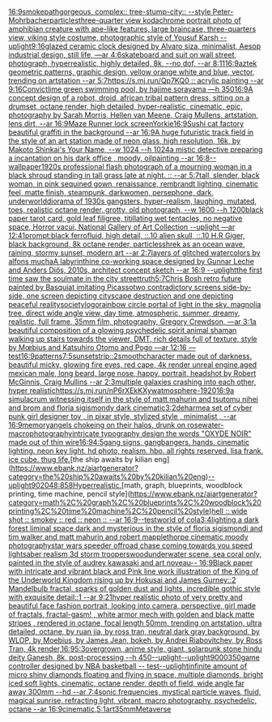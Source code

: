 [16:9](https://www.ebank.nz/aiartgenerator?category=16%3A9)[smoke](https://www.ebank.nz/aiartgenerator?category=smoke)[path](https://www.ebank.nz/aiartgenerator?category=path)[gorgeous, complex:: tree-stump-city:: --style Peter-Mohrbacher](https://www.ebank.nz/aiartgenerator?category=gorgeous%2C%20complex%3A%3A%20tree-stump-city%3A%3A%20--style%20Peter-Mohrbacher)[particles](https://www.ebank.nz/aiartgenerator?category=particles)[three-quarter view kodachrome portrait photo of amphibian creature with ape-like features, large braincase, three-quarters view, viking style costume, photographic style of Yousuf Karsh --uplight](https://www.ebank.nz/aiartgenerator?category=three-quarter%20view%20kodachrome%20portrait%20photo%20of%20amphibian%20creature%20with%20ape-like%20features%2C%20large%20braincase%2C%20three-quarters%20view%2C%20viking%20style%20costume%2C%20photographic%20style%20of%20Yousuf%20Karsh%20--uplight)[9:16](https://www.ebank.nz/aiartgenerator?category=9%3A16)[glazed ceramic clock designed by Alvaro siza, minimalist, Aesop industrial design, still life, —ar 4:6](https://www.ebank.nz/aiartgenerator?category=glazed%20ceramic%20clock%20designed%20by%20Alvaro%20siza%2C%20minimalist%2C%20Aesop%20industrial%20design%2C%20still%20life%2C%20%E2%80%94ar%204%3A6)[skateboard and suit on wall street, photograph, hyperrealistic, highly detailed, 8k, --no dof, --ar 8:11](https://www.ebank.nz/aiartgenerator?category=skateboard%20and%20suit%20on%20wall%20street%2C%20photograph%2C%20hyperrealistic%2C%20highly%20detailed%2C%208k%2C%20--no%20dof%2C%20--ar%208%3A11)[16:9](https://www.ebank.nz/aiartgenerator?category=16%3A9)[aztek geometric patterns, graphic design, yellow orange white and blue, vector, trending on artstation --ar 5:7](https://www.ebank.nz/aiartgenerator?category=aztek%20geometric%20patterns%2C%20graphic%20design%2C%20yellow%20orange%20white%20and%20blue%2C%20vector%2C%20trending%20on%20artstation%20--ar%205%3A7)[https://s.mj.run/Qp7KQ0  :: acrylic painting --ar 9:16](https://www.ebank.nz/aiartgenerator?category=https%3A//s.mj.run/Qp7KQ0%20%20%3A%3A%20acrylic%20painting%20--ar%209%3A16)[Convict](https://www.ebank.nz/aiartgenerator?category=Convict)[lime green swimming pool, by hajime sorayama —h 350](https://www.ebank.nz/aiartgenerator?category=lime%20green%20swimming%20pool%2C%20by%20hajime%20sorayama%20%E2%80%94h%20350)[16:9](https://www.ebank.nz/aiartgenerator?category=16%3A9)[A concept design of a robot, droid, african tribal pattern dress, sitting on a drumset, octane render, high detailed, hyper-realistic, cinematic, epic, photography by Sarah Morris, Hellen van Meene, Craig Mullens, artstation, lens dirt, --ar 16:9](https://www.ebank.nz/aiartgenerator?category=A%20concept%20design%20of%20a%20robot%2C%20droid%2C%20african%20tribal%20pattern%20dress%2C%20sitting%20on%20a%20drumset%2C%20octane%20render%2C%20high%20detailed%2C%20hyper-realistic%2C%20cinematic%2C%20epic%2C%20photography%20by%20Sarah%20Morris%2C%20Hellen%20van%20Meene%2C%20Craig%20Mullens%2C%20artstation%2C%20lens%20dirt%2C%20--ar%2016%3A9)[Maze Runner lock screen](https://www.ebank.nz/aiartgenerator?category=Maze%20Runner%20lock%20screen)[Yorkie](https://www.ebank.nz/aiartgenerator?category=Yorkie)[16:9](https://www.ebank.nz/aiartgenerator?category=16%3A9)[Sushi cat factory beautiful graffiti in the background --ar 16:9](https://www.ebank.nz/aiartgenerator?category=Sushi%20cat%20factory%20beautiful%20graffiti%20in%20the%20background%20--ar%2016%3A9)[A huge futuristic track field in the style of an art station made of neon glass,  high resolution,  16k,   by Makoto Shinkai's Your Name, --w 1024 --h 1024](https://www.ebank.nz/aiartgenerator?category=A%20huge%20futuristic%20track%20field%20in%20the%20style%20of%20an%20art%20station%20made%20of%20neon%20glass%2C%20%20high%20resolution%2C%20%2016k%2C%20%20%20by%20Makoto%20Shinkai%27s%20Your%20Name%2C%20--w%201024%20--h%201024)[a mistic detective preparing a incantation on his dark office , moody, oilpainting --ar 16:8](https://www.ebank.nz/aiartgenerator?category=a%20mistic%20detective%20preparing%20a%20incantation%20on%20his%20dark%20office%20%2C%20moody%2C%20oilpainting%20--ar%2016%3A8)[--wallpaper](https://www.ebank.nz/aiartgenerator?category=--wallpaper)[1920s professional flash photograph of a mourning woman in a black shroud standing in tall grass late at night. :: --ar 5:7](https://www.ebank.nz/aiartgenerator?category=1920s%20professional%20flash%20photograph%20of%20a%20mourning%20woman%20in%20a%20black%20shroud%20standing%20in%20tall%20grass%20late%20at%20night.%20%3A%3A%20--ar%205%3A7)[tall, slender, black woman, in pink sequined gown, renaissance, rembrandt lighting, cinematic feel, matte finish, steampunk, dark](https://www.ebank.nz/aiartgenerator?category=tall%2C%20slender%2C%20black%20woman%2C%20in%20pink%20sequined%20gown%2C%20renaissance%2C%20rembrandt%20lighting%2C%20cinematic%20feel%2C%20matte%20finish%2C%20steampunk%2C%20dark)[women, persephone, dark, underworld](https://www.ebank.nz/aiartgenerator?category=women%2C%20persephone%2C%20dark%2C%20underworld)[diorama of 1930s gangsters, hyper-realism, laughing, mutated, toes, realistic octane render, grotty, old photograph, --w 1600 --h 1200](https://www.ebank.nz/aiartgenerator?category=diorama%20of%201930s%20gangsters%2C%20hyper-realism%2C%20laughing%2C%20mutated%2C%20toes%2C%20realistic%20octane%20render%2C%20grotty%2C%20old%20photograph%2C%20--w%201600%20--h%201200)[black paper tarot card, gold leaf filigree, titillating wet tentacles, no negative space, Horror vacui, National Gallery of Art Collection  --uplight —ar 12:41](https://www.ebank.nz/aiartgenerator?category=black%20paper%20tarot%20card%2C%20gold%20leaf%20filigree%2C%20titillating%20wet%20tentacles%2C%20no%20negative%20space%2C%20Horror%20vacui%2C%20National%20Gallery%20of%20Art%20Collection%20%20--uplight%20%E2%80%94ar%2012%3A41)[prompt:black ferrofluid, high detail, ::.10 alien skull, ::.10 H.R Giger, black background, 8k octane render, particles](https://www.ebank.nz/aiartgenerator?category=prompt%3Ablack%20ferrofluid%2C%20high%20detail%2C%20%3A%3A.10%20alien%20skull%2C%20%3A%3A.10%20H.R%20Giger%2C%20black%20background%2C%208k%20octane%20render%2C%20particles)[shrek as an ocean wave, raining, stormy sunset, modern art --ar 2:7](https://www.ebank.nz/aiartgenerator?category=shrek%20as%20an%20ocean%20wave%2C%20raining%2C%20stormy%20sunset%2C%20modern%20art%20--ar%202%3A7)[layers of glitched watercolors by alfons mucha](https://www.ebank.nz/aiartgenerator?category=layers%20of%20glitched%20watercolors%20by%20alfons%20mucha)[A labyrinthine co-working space designed by Gunnar Leche and Anders Diös, 2010s, architect concept sketch --ar 16:9 --uplight](https://www.ebank.nz/aiartgenerator?category=A%20labyrinthine%20co-working%20space%20designed%20by%20Gunnar%20Leche%20and%20Anders%20Di%C3%B6s%2C%202010s%2C%20architect%20concept%20sketch%20--ar%2016%3A9%20--uplight)[the first time saw the soulmate in the city street](https://www.ebank.nz/aiartgenerator?category=the%20first%20time%20saw%20the%20soulmate%20in%20the%20city%20street)[truth](https://www.ebank.nz/aiartgenerator?category=truth)[5:7](https://www.ebank.nz/aiartgenerator?category=5%3A7)[Chris Bosh retro future painted by Basquiat imitating Picasso](https://www.ebank.nz/aiartgenerator?category=Chris%20Bosh%20retro%20future%20painted%20by%20Basquiat%20imitating%20Picasso)[two contradictory screens side-by-side, one screen depicting cityscape destruction and one depicting peaceful reality](https://www.ebank.nz/aiartgenerator?category=two%20contradictory%20screens%20side-by-side%2C%20one%20screen%20depicting%20cityscape%20destruction%20and%20one%20depicting%20peaceful%20reality)[society](https://www.ebank.nz/aiartgenerator?category=society)[logo](https://www.ebank.nz/aiartgenerator?category=logo)[rainbow circle portal of light in the sky, magnolia tree, direct wide angle view, day time, atmospheric, summer, dreamy, realistic, full frame, 35mm film, photography, Gregory Crewdson, —ar 3:1](https://www.ebank.nz/aiartgenerator?category=rainbow%20circle%20portal%20of%20light%20in%20the%20sky%2C%20magnolia%20tree%2C%20direct%20wide%20angle%20view%2C%20day%20time%2C%20atmospheric%2C%20summer%2C%20dreamy%2C%20realistic%2C%20full%20frame%2C%2035mm%20film%2C%20photography%2C%20Gregory%20Crewdson%2C%20%E2%80%94ar%203%3A1)[a beautiful composition of a glowing psychedelic spirit animal shaman walking up stairs towards the viewer, DMT,  rich details full of texture, style by Mœbius and Katsuhiro Otomo and Pogo —ar 12:16 —test](https://www.ebank.nz/aiartgenerator?category=a%20beautiful%20composition%20of%20a%20glowing%20psychedelic%20spirit%20animal%20shaman%20walking%20up%20stairs%20towards%20the%20viewer%2C%20DMT%2C%20%20rich%20details%20full%20of%20texture%2C%20style%20by%20M%C5%93bius%20and%20Katsuhiro%20Otomo%20and%20Pogo%20%E2%80%94ar%2012%3A16%20%E2%80%94test)[16:9](https://www.ebank.nz/aiartgenerator?category=16%3A9)[patterns](https://www.ebank.nz/aiartgenerator?category=patterns)[7:5](https://www.ebank.nz/aiartgenerator?category=7%3A5)[sunset](https://www.ebank.nz/aiartgenerator?category=sunset)[strip::2](https://www.ebank.nz/aiartgenerator?category=strip%3A%3A2)[smooth](https://www.ebank.nz/aiartgenerator?category=smooth)[character made out of darkness, beautiful micky, glowing fire eyes, red cape, 4k render unreal engine,](https://www.ebank.nz/aiartgenerator?category=character%20made%20out%20of%20darkness%2C%20beautiful%20micky%2C%20glowing%20fire%20eyes%2C%20red%20cape%2C%204k%20render%20unreal%20engine%2C)[aged mexican male, long beard, large nose, happy, portrait, headshot by Robert McGinnis, Craig Mullins --ar 2:3](https://www.ebank.nz/aiartgenerator?category=aged%20mexican%20male%2C%20long%20beard%2C%20large%20nose%2C%20happy%2C%20portrait%2C%20headshot%20by%20Robert%20McGinnis%2C%20Craig%20Mullins%20--ar%202%3A3)[multiple galaxies crashing into each other, hyper realistic](https://www.ebank.nz/aiartgenerator?category=multiple%20galaxies%20crashing%20into%20each%20other%2C%20hyper%20realistic)[<https://s.mj.run/nP6rXEkKXyw>](https://www.ebank.nz/aiartgenerator?category=%3Chttps%3A//s.mj.run/nP6rXEkKXyw%3E)[atmosphere](https://www.ebank.nz/aiartgenerator?category=atmosphere)[-](https://www.ebank.nz/aiartgenerator?category=-)[1920](https://www.ebank.nz/aiartgenerator?category=1920)[16:9](https://www.ebank.nz/aiartgenerator?category=16%3A9)[a simulacrum witnessing itself in the style of matt mahurin and tsutomu nihei and brom and floria sigismondy dark cinematic](https://www.ebank.nz/aiartgenerator?category=a%20simulacrum%20witnessing%20itself%20in%20the%20style%20of%20matt%20mahurin%20and%20tsutomu%20nihei%20and%20brom%20and%20floria%20sigismondy%20dark%20cinematic)[3:2](https://www.ebank.nz/aiartgenerator?category=3%3A2)[deharme](https://www.ebank.nz/aiartgenerator?category=deharme)[a set of cyber punk  girl designer toy , in pixar style, stylized style , minimalist , --ar 16:9](https://www.ebank.nz/aiartgenerator?category=a%20set%20of%20cyber%20punk%20%20girl%20designer%20toy%20%2C%20in%20pixar%20style%2C%20stylized%20style%20%2C%20minimalist%20%2C%20--ar%2016%3A9)[memory](https://www.ebank.nz/aiartgenerator?category=memory)[angels chokeing on their halos, drunk on rosewater](https://www.ebank.nz/aiartgenerator?category=angels%20chokeing%20on%20their%20halos%2C%20drunk%20on%20rosewater)[-](https://www.ebank.nz/aiartgenerator?category=-)[macrophotography](https://www.ebank.nz/aiartgenerator?category=macrophotography)[intricate typography design the words "OXYDE NOIR" made out of thin wire](https://www.ebank.nz/aiartgenerator?category=intricate%20typography%20design%20the%20words%20%22OXYDE%20NOIR%22%20made%20out%20of%20thin%20wire)[16:9](https://www.ebank.nz/aiartgenerator?category=16%3A9)[4:5](https://www.ebank.nz/aiartgenerator?category=4%3A5)[gang signs, gangbangers. hands. cinematic lighting. neon key light. hd photo, realism. hbo. all rights reserved. lisa frank. ice cube. thug life.](https://www.ebank.nz/aiartgenerator?category=gang%20signs%2C%20gangbangers.%20hands.%20cinematic%20lighting.%20neon%20key%20light.%20hd%20photo%2C%20realism.%20hbo.%20all%20rights%20reserved.%20lisa%20frank.%20ice%20cube.%20thug%20life.)[the ship awaits by kilian eng](https://www.ebank.nz/aiartgenerator?category=the%20ship%20awaits%20by%20kilian%20eng)[--uplight](https://www.ebank.nz/aiartgenerator?category=--uplight)[90](https://www.ebank.nz/aiartgenerator?category=90)[2048:858](https://www.ebank.nz/aiartgenerator?category=2048%3A858)[Hyperrealistic.](https://www.ebank.nz/aiartgenerator?category=Hyperrealistic.)[math, graph, blueprints, woodblock printing, time machine, pencil style](https://www.ebank.nz/aiartgenerator?category=math%2C%20graph%2C%20blueprints%2C%20woodblock%20printing%2C%20time%20machine%2C%20pencil%20style)[hell :: wide shot :: smokey :: red :: neon :: --ar 16:9](https://www.ebank.nz/aiartgenerator?category=hell%20%3A%3A%20wide%20shot%20%3A%3A%20smokey%20%3A%3A%20red%20%3A%3A%20neon%20%3A%3A%20--ar%2016%3A9)[--test](https://www.ebank.nz/aiartgenerator?category=--test)[world of cola](https://www.ebank.nz/aiartgenerator?category=world%20of%20cola)[3:4](https://www.ebank.nz/aiartgenerator?category=3%3A4)[lighting,](https://www.ebank.nz/aiartgenerator?category=lighting%2C)[a dark forest liminal space dark and mysterious in the style of floria sigismondi and tim walker and matt mahurin and robert mapplethorpe cinematic moody photography](https://www.ebank.nz/aiartgenerator?category=a%20dark%20forest%20liminal%20space%20dark%20and%20mysterious%20in%20the%20style%20of%20floria%20sigismondi%20and%20tim%20walker%20and%20matt%20mahurin%20and%20robert%20mapplethorpe%20cinematic%20moody%20photography)[star wars speeder offroad chase coming towards you speed lightsaber realism 3d storm troopers](https://www.ebank.nz/aiartgenerator?category=star%20wars%20speeder%20offroad%20chase%20coming%20towards%20you%20speed%20lightsaber%20realism%203d%20storm%20troopers)[wood](https://www.ebank.nz/aiartgenerator?category=wood)[underwater scene, sea coral only, painted in the style of audrey kawasaki and art noveau-- 16:9](https://www.ebank.nz/aiartgenerator?category=underwater%20scene%2C%20sea%20coral%20only%2C%20painted%20in%20the%20style%20of%20audrey%20kawasaki%20and%20art%20noveau--%2016%3A9)[Black paper with intricate and vibrant black and Pink line work illustration of the King of the Underworld Kingdom rising up by Hokusai and James Gurney::2  Mandelbulb fractal, sparks of golden dust and lights, incredible gothic style with exquisite detail::1 --ar 9:21](https://www.ebank.nz/aiartgenerator?category=Black%20paper%20with%20intricate%20and%20vibrant%20black%20and%20Pink%20line%20work%20illustration%20of%20the%20King%20of%20the%20Underworld%20Kingdom%20rising%20up%20by%20Hokusai%20and%20James%20Gurney%3A%3A2%20%20Mandelbulb%20fractal%2C%20sparks%20of%20golden%20dust%20and%20lights%2C%20incredible%20gothic%20style%20with%20exquisite%20detail%3A%3A1%20--ar%209%3A21)[hyper realistic photo of very pretty and beautiful face fashion portrait, looking into camera, perspective, girl made of fractals, fractal-gasm! , white armor mech with golden and black matte stripes , rendered in octane, focal length 50mm, trending on artstation, ultra detailed, octane, by ruan jia, by ross tran, neutral dark gray background, by WLOP, by Moebius, by James Jean, bokeh, by Andrei Riabovitchev, by Ross Tran, 4k render,](https://www.ebank.nz/aiartgenerator?category=hyper%20realistic%20photo%20of%20very%20pretty%20and%20beautiful%20face%20fashion%20portrait%2C%20looking%20into%20camera%2C%20perspective%2C%20girl%20made%20of%20fractals%2C%20fractal-gasm%21%20%2C%20white%20armor%20mech%20with%20golden%20and%20black%20matte%20stripes%20%2C%20rendered%20in%20octane%2C%20focal%20length%2050mm%2C%20trending%20on%20artstation%2C%20ultra%20detailed%2C%20octane%2C%20by%20ruan%20jia%2C%20by%20ross%20tran%2C%20neutral%20dark%20gray%20background%2C%20by%20WLOP%2C%20by%20Moebius%2C%20by%20James%20Jean%2C%20bokeh%2C%20by%20Andrei%20Riabovitchev%2C%20by%20Ross%20Tran%2C%204k%20render%2C)[16:9](https://www.ebank.nz/aiartgenerator?category=16%3A9)[5:3](https://www.ebank.nz/aiartgenerator?category=5%3A3)[overgrown, anime style, giant, solarpunk stone hindu deity Ganesh, 8k, post-processing  --h 450](https://www.ebank.nz/aiartgenerator?category=overgrown%2C%20anime%20style%2C%20giant%2C%20solarpunk%20stone%20hindu%20deity%20Ganesh%2C%208k%2C%20post-processing%20%20--h%20450)[--uplight](https://www.ebank.nz/aiartgenerator?category=--uplight)[--uplight](https://www.ebank.nz/aiartgenerator?category=--uplight)[9000](https://www.ebank.nz/aiartgenerator?category=9000)[350](https://www.ebank.nz/aiartgenerator?category=350)[game controller designed by NBA basketball -- test](https://www.ebank.nz/aiartgenerator?category=game%20controller%20designed%20by%20NBA%20basketball%20--%20test)[--uplight](https://www.ebank.nz/aiartgenerator?category=--uplight)[infinite amount of micro shiny diamonds floating and flying in space, multiple diamonds, bright iced soft lights, cinematic, octane render, depth of field, wide angle far away 300mm --hd --ar 7:4](https://www.ebank.nz/aiartgenerator?category=infinite%20amount%20of%20micro%20shiny%20diamonds%20floating%20and%20flying%20in%20space%2C%20multiple%20diamonds%2C%20bright%20iced%20soft%20lights%2C%20cinematic%2C%20octane%20render%2C%20depth%20of%20field%2C%20wide%20angle%20far%20away%20300mm%20--hd%20--ar%207%3A4)[sonic frequencies, mystical particle waves, fluid, magical sunrise, refracting light, vibrant, macro photography, psychedelic, octane --ar 16:9](https://www.ebank.nz/aiartgenerator?category=sonic%20frequencies%2C%20mystical%20particle%20waves%2C%20fluid%2C%20magical%20sunrise%2C%20refracting%20light%2C%20vibrant%2C%20macro%20photography%2C%20psychedelic%2C%20octane%20--ar%2016%3A9)[cinematic,](https://www.ebank.nz/aiartgenerator?category=cinematic%2C)[5:1](https://www.ebank.nz/aiartgenerator?category=5%3A1)[art](https://www.ebank.nz/aiartgenerator?category=art)[35mm](https://www.ebank.nz/aiartgenerator?category=35mm)[Metaverse](https://www.ebank.nz/aiartgenerator?category=Metaverse)
